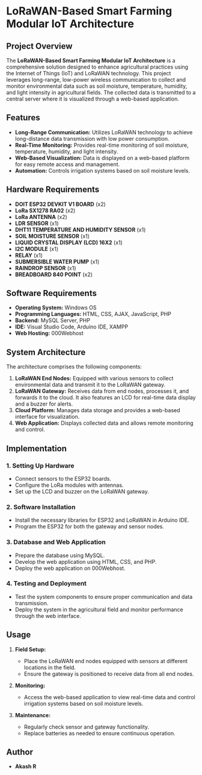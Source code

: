# LoRaWAN-Based Smart Farming Modular IoT Architecture

## Project Overview

The **LoRaWAN-Based Smart Farming Modular IoT Architecture** is a comprehensive solution designed to enhance agricultural practices using the Internet of Things (IoT) and LoRaWAN technology. This project leverages long-range, low-power wireless communication to collect and monitor environmental data such as soil moisture, temperature, humidity, and light intensity in agricultural fields. The collected data is transmitted to a central server where it is visualized through a web-based application.

## Features

- **Long-Range Communication:** Utilizes LoRaWAN technology to achieve long-distance data transmission with low power consumption.
- **Real-Time Monitoring:** Provides real-time monitoring of soil moisture, temperature, humidity, and light intensity.
- **Web-Based Visualization:** Data is displayed on a web-based platform for easy remote access and management.
- **Automation:** Controls irrigation systems based on soil moisture levels.

## Hardware Requirements

- **DOIT ESP32 DEVKIT V1 BOARD** (x2)
- **LoRa SX1278 RA02** (x2)
- **LoRa ANTENNA** (x2)
- **LDR SENSOR** (x1)
- **DHT11 TEMPERATURE AND HUMIDITY SENSOR** (x1)
- **SOIL MOISTURE SENSOR** (x1)
- **LIQUID CRYSTAL DISPLAY (LCD) 16X2** (x1)
- **I2C MODULE** (x1)
- **RELAY** (x1)
- **SUBMERSIBLE WATER PUMP** (x1)
- **RAINDROP SENSOR** (x1)
- **BREADBOARD 840 POINT** (x2)

## Software Requirements

- **Operating System:** Windows OS
- **Programming Languages:** HTML, CSS, AJAX, JavaScript, PHP
- **Backend:** MySQL Server, PHP
- **IDE:** Visual Studio Code, Arduino IDE, XAMPP
- **Web Hosting:** 000Webhost

## System Architecture

The architecture comprises the following components:
1. **LoRaWAN End Nodes:** Equipped with various sensors to collect environmental data and transmit it to the LoRaWAN gateway.
2. **LoRaWAN Gateway:** Receives data from end nodes, processes it, and forwards it to the cloud. It also features an LCD for real-time data display and a buzzer for alerts.
3. **Cloud Platform:** Manages data storage and provides a web-based interface for visualization.
4. **Web Application:** Displays collected data and allows remote monitoring and control.

## Implementation

### 1. Setting Up Hardware
- Connect sensors to the ESP32 boards.
- Configure the LoRa modules with antennas.
- Set up the LCD and buzzer on the LoRaWAN gateway.

### 2. Software Installation
- Install the necessary libraries for ESP32 and LoRaWAN in Arduino IDE.
- Program the ESP32 for both the gateway and sensor nodes.

### 3. Database and Web Application
- Prepare the database using MySQL.
- Develop the web application using HTML, CSS, and PHP.
- Deploy the web application on 000Webhost.

### 4. Testing and Deployment
- Test the system components to ensure proper communication and data transmission.
- Deploy the system in the agricultural field and monitor performance through the web interface.

## Usage

1. **Field Setup:**
   - Place the LoRaWAN end nodes equipped with sensors at different locations in the field.
   - Ensure the gateway is positioned to receive data from all end nodes.

2. **Monitoring:**
   - Access the web-based application to view real-time data and control irrigation systems based on soil moisture levels.

3. **Maintenance:**
   - Regularly check sensor and gateway functionality.
   - Replace batteries as needed to ensure continuous operation.

## Author

- **Akash R**

